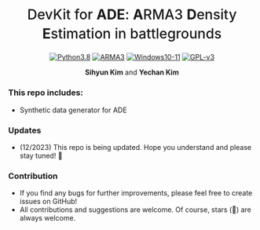 <h1 align="center" style="font-weight: 500; line-height: 1.4;">
  DevKit for <strong>ADE</strong>: <strong>A</strong>RMA3 <strong>D</strong>ensity <strong>E</strong>stimation in battlegrounds
</h1>

<p align="center">
  <a href="#"><img alt="Python3.8" src="https://img.shields.io/badge/Python-3.8-blue?logo=python&logoColor=white"></a>
  <a href="#"><img alt="ARMA3" src="https://img.shields.io/badge/Game-ARMA3-red?logo=steam"></a>
  <a href="#"><img alt="Windows10-11" src="https://img.shields.io/badge/Platform-Windows_10_|_11-orange?logo=microsoft"></a>
  <a href="https://github.com/unique-chan/ADE-devkit/blob/main/LICENSE"><img alt="GPL-v3" src="https://img.shields.io/badge/License-GPL_v3-green?logo=gnu"></a>
</p>

<p align="center">
  <b>Sihyun Kim</b> and
  <b>Yechan Kim</b>
</p>


### This repo includes:
- Synthetic data generator for ADE


### Updates
- (12/2023) This repo is being updated. Hope you understand and please stay tuned! 👀


### Contribution
- If you find any bugs for further improvements, please feel free to create issues on GitHub!
- All contributions and suggestions are welcome. Of course, stars (🌟) are always welcome.
